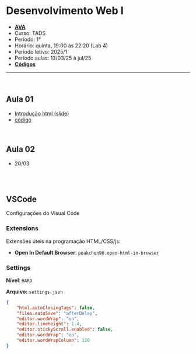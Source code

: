 # Desenvolvimento Web I

- **[AVA](https://ava.ifpr.edu.br/course/view.php?id=13095)**
- Curso: TADS
- Período: 1°
- Horário: quinta, 19:00 às 22:20 (Lab 4)
- Período letivo: 2025/1
- Período aulas: 13/03/25 à jul/25
- **[Códigos](https://github.com/fscheidt/web1)**

---

<br>

## Aula 01
- [Introdução html (slide)](/aulas/01/HTML.pdf)
- [código](/aulas/01/aula1.html)

<br>

## Aula 02
 - 20/03


<br>
<br>

## VSCode

Configurações do Visual Code


### Extensions

Extensões úteis na programação HTML/CSS/js:

- **Open In Default Browser**: `peakchen90.open-html-in-browser` 

### Settings 

**Nível**: `HARD`

**Arquivo:** `settings.json`

```json
{
    "html.autoClosingTags": false,
    "files.autoSave": "afterDelay",
    "editor.wordWrap": "on",
    "editor.lineHeight": 1.4,
    "editor.stickyScroll.enabled": false,
    "editor.wordWrap": "on",
    "editor.wordWrapColumn": 120
}
```
